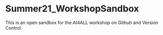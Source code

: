 # Summer21_WorkshopSandbox
This is an open sandbox for the AI4ALL workshop on Github and Version Control.
